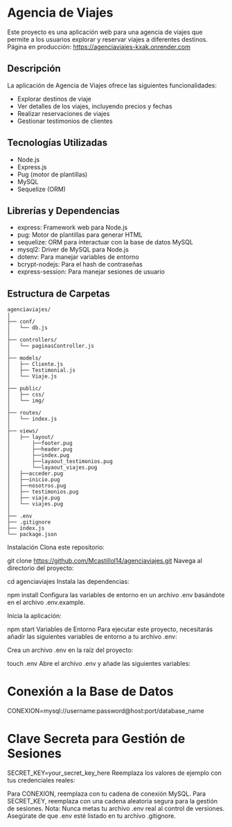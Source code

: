 # Agencia de Viajes

Este proyecto es una aplicación web para una agencia de viajes que permite a los usuarios explorar y reservar viajes a diferentes destinos.
Página en producción: https://agenciaviajes-kxak.onrender.com
## Descripción

La aplicación de Agencia de Viajes ofrece las siguientes funcionalidades:

- Explorar destinos de viaje
- Ver detalles de los viajes, incluyendo precios y fechas
- Realizar reservaciones de viajes
- Gestionar testimonios de clientes

## Tecnologías Utilizadas

- Node.js
- Express.js
- Pug (motor de plantillas)
- MySQL
- Sequelize (ORM)

## Librerías y Dependencias

- express: Framework web para Node.js
- pug: Motor de plantillas para generar HTML
- sequelize: ORM para interactuar con la base de datos MySQL
- mysql2: Driver de MySQL para Node.js
- dotenv: Para manejar variables de entorno
- bcrypt-nodejs: Para el hash de contraseñas
- express-session: Para manejar sesiones de usuario

## Estructura de Carpetas

```
agenciaviajes/
│
├── conf/
│   └── db.js
│
├── controllers/
│   └── paginasController.js
│
├── models/
│   ├── Cliente.js
│   ├── Testimonial.js
│   └── Viaje.js
│
├── public/
│   ├── css/
│   └── img/
│
├── routes/
│   └── index.js
│
├── views/
│   ├── layout/
│       ├──footer.pug
│       ├──header.pug
│       ├──index.pug
│       ├──layaout_testimonios.pug
│       └──layaout_viajes.pug
│   ├──acceder.pug
│   ├──inicio.pug
│   ├──nosotros.pug
│   ├── testimonios.pug
│   ├── viaje.pug
│   └── viajes.pug
│
├── .env
├── .gitignore
├── index.js
└── package.json
```

Instalación
Clona este repositorio:

git clone https://github.com/Mcastillol14/agenciaviajes.git
Navega al directorio del proyecto:

cd agenciaviajes
Instala las dependencias:

npm install
Configura las variables de entorno en un archivo .env basándote en el archivo .env.example.

Inicia la aplicación:

npm start
Variables de Entorno
Para ejecutar este proyecto, necesitarás añadir las siguientes variables de entorno a tu archivo .env:

Crea un archivo .env en la raíz del proyecto:

touch .env
Abre el archivo .env y añade las siguientes variables:

# Conexión a la Base de Datos
CONEXION=mysql://username:password@host:port/database_name

# Clave Secreta para Gestión de Sesiones
SECRET_KEY=your_secret_key_here
Reemplaza los valores de ejemplo con tus credenciales reales:

Para CONEXION, reemplaza con tu cadena de conexión MySQL.
Para SECRET_KEY, reemplaza con una cadena aleatoria segura para la gestión de sesiones.
Nota: Nunca metas tu archivo .env real al control de versiones. Asegúrate de que .env esté listado en tu archivo .gitignore.
